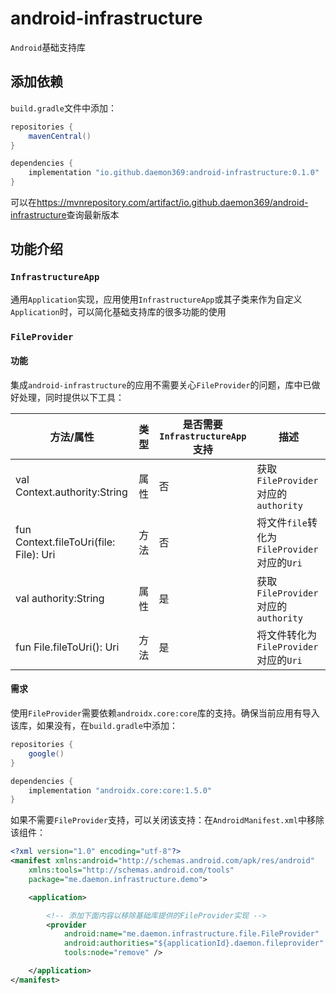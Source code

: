 # android-infrastructure

`Android`基础支持库

## 添加依赖

`build.gradle`文件中添加：

```groovy
repositories {
    mavenCentral()
}

dependencies {
    implementation "io.github.daemon369:android-infrastructure:0.1.0"
}
```

可以在<https://mvnrepository.com/artifact/io.github.daemon369/android-infrastructure>查询最新版本

## 功能介绍

### `InfrastructureApp`

通用`Application`实现，应用使用`InfrastructureApp`或其子类来作为自定义`Application`时，可以简化基础支持库的很多功能的使用

### `FileProvider`

#### 功能

集成`android-infrastructure`的应用不需要关心`FileProvider`的问题，库中已做好处理，同时提供以下工具：

| 方法/属性 | 类型 | 是否需要`InfrastructureApp`支持 | 描述 |
| --- | --- | --- | --- |
| val Context.authority:String | 属性 | 否 | 获取`FileProvider`对应的`authority` |
| fun Context.fileToUri(file: File): Uri | 方法 | 否 | 将文件`file`转化为`FileProvider`对应的`Uri` |
| val authority:String | 属性 | 是 | 获取`FileProvider`对应的`authority` |
| fun File.fileToUri(): Uri | 方法 | 是 | 将文件转化为`FileProvider`对应的`Uri` |

#### 需求

使用`FileProvider`需要依赖`androidx.core:core`库的支持。确保当前应用有导入该库，如果没有，在`build.gradle`中添加：

```groovy
repositories {
    google()
}

dependencies {
    implementation "androidx.core:core:1.5.0"
}
```

如果不需要`FileProvider`支持，可以关闭该支持：在`AndroidManifest.xml`中移除该组件：

```xml
<?xml version="1.0" encoding="utf-8"?>
<manifest xmlns:android="http://schemas.android.com/apk/res/android"
    xmlns:tools="http://schemas.android.com/tools"
    package="me.daemon.infrastructure.demo">

    <application>

        <!-- 添加下面内容以移除基础库提供的FileProvider实现 -->
        <provider
            android:name="me.daemon.infrastructure.file.FileProvider"
            android:authorities="${applicationId}.daemon.fileprovider"
            tools:node="remove" />

    </application>
</manifest>
```